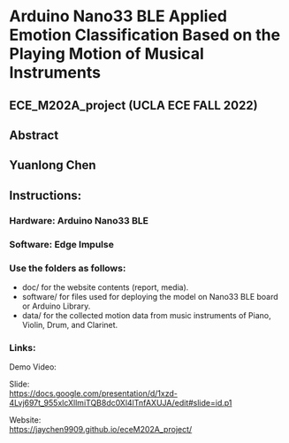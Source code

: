 # Arduino Nano33 BLE Applied Emotion Classification Based on the Playing Motion of Musical Instruments  
## ECE_M202A_project (UCLA ECE FALL 2022)
## Abstract  
## Yuanlong Chen  
## Instructions:  
### Hardware: Arduino Nano33 BLE  
### Software: Edge Impulse  

### Use the folders as follows:

* doc/ for the website contents (report, media).
* software/ for files used for deploying the model on Nano33 BLE board or Arduino Library.
* data/ for the collected motion data from music instruments of Piano, Violin, Drum, and Clarinet.

### Links:  
Demo Video:  


Slide:  
https://docs.google.com/presentation/d/1xzd-4Lvj697t_955xlcXllmiTQB8dc0Xl4lTnfAXUJA/edit#slide=id.p1  

Website:  
https://jaychen9909.github.io/eceM202A_project/

